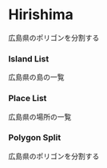 Hirishima
===============

広島県のポリゴンを分割する

### Island List

広島県の島の一覧

### Place List

広島県の場所の一覧

### Polygon Split

広島県のポリゴンを分割する

